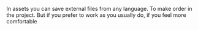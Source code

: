 In assets you can save external files from any language. To make order in the project. But if you prefer to work as you usually do, if you feel more comfortable
